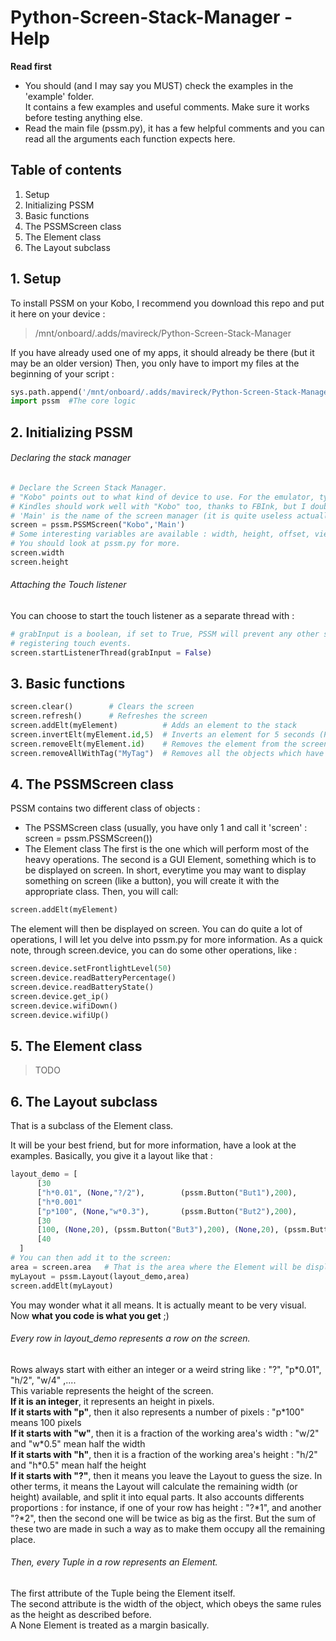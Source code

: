 # Python-Screen-Stack-Manager - Help

**Read first**
- You should (and I may say you MUST) check the examples in the 'example' folder.  
It contains a few examples and useful comments. Make sure it works before testing anything else.
- Read the main file (pssm.py), it has a few helpful comments and you can read all the arguments each function expects here.



## Table of contents
1. Setup
2. Initializing PSSM
3. Basic functions
4. The PSSMScreen class
5. The Element class
6. The Layout subclass





## 1. Setup
To install PSSM on your Kobo, I recommend you download this repo and put it here on your device :
> /mnt/onboard/.adds/mavireck/Python-Screen-Stack-Manager

If you have already used one of my apps, it should already be there (but it may be an older version)
Then, you only have to import my files at the beginning of your script :
```python
sys.path.append('/mnt/onboard/.adds/mavireck/Python-Screen-Stack-Manager') #To tell Python where to look for these files
import pssm  #The core logic
```




## 2. Initializing PSSM
###### Declaring the stack manager
```python
# Declare the Screen Stack Manager.
# "Kobo" points out to what kind of device to use. For the emulator, type "Emulator".
# Kindles should work well with "Kobo" too, thanks to FBInk, but I doubt touch input will work.
# 'Main' is the name of the screen manager (it is quite useless actually)
screen = pssm.PSSMScreen("Kobo",'Main')
# Some interesting variables are available : width, height, offset, view_height...
# You should look at pssm.py for more.
screen.width
screen.height
```

###### Attaching the Touch listener
You can choose to start the touch listener as a separate thread with :
```python
# grabInput is a boolean, if set to True, PSSM will prevent any other software from
# registering touch events.
screen.startListenerThread(grabInput = False)  
```




## 3. Basic functions
```Python
screen.clear()        # Clears the screen
screen.refresh()      # Refreshes the screen
screen.addElt(myElement)          # Adds an element to the stack
screen.invertElt(myElement.id,5)  # Inverts an element for 5 seconds (Please do not edit that object in the meantime, it may break quite a few things)
screen.removeElt(myElement.id)    # Removes the element from the screen
screen.removeAllWithTag("MyTag")  # Removes all the objects which have the tag "MyTag"
```


## 4. The PSSMScreen class
PSSM contains two different class of objects :
- The PSSMScreen class  (usually, you have only 1 and call it 'screen' : screen = pssm.PSSMScreen())
- The Element class
The first is the one which will perform most of the heavy operations.
The second is a GUI Element, something which is to be displayed on screen.
In short, everytime you may want to display something on screen (like a button), you will create it with the appropriate class.
Then, you will call:
```Python
screen.addElt(myElement)
```
The element will then be displayed on screen.
You can do quite a lot of operations, I will let you delve into pssm.py for more information.
As a quick note, through screen.device, you can do some other operations, like :
```Python
screen.device.setFrontlightLevel(50)
screen.device.readBatteryPercentage()
screen.device.readBatteryState()
screen.device.get_ip()
screen.device.wifiDown()
screen.device.wifiUp()
```



## 5. The Element class
>TODO



## 6. The Layout subclass
That is a subclass of the Element class.

It will be your best friend, but for more information, have a look at the examples.
Basically, you give it a layout like that :
```Python
layout_demo = [
      [30                                                                                         ],
      ["h*0.01", (None,"?/2"),        (pssm.Button("But1"),200),        (None,"?/2")              ],
      ["h*0.001"                                                                                  ],
      ["p*100", (None,"w*0.3"),       (pssm.Button("But2"),200),        (None,"w*0.3")            ],
      [30                                                                                         ],
      [100, (None,20), (pssm.Button("But3"),200), (None,20), (pssm.Button("nope"),300), (None,10) ],
      [40                                                                                         ]
  ]
# You can then add it to the screen:
area = screen.area   # That is the area where the Element will be displayed. PSSM areas are of the following shape : [(x,y),(w,h)]
myLayout = pssm.Layout(layout_demo,area)
screen.addElt(myLayout)
```
You may wonder what it all means. It is actually meant to be very visual.
Now **what you code is what you get** ;)

###### Every row in layout_demo represents a row on the screen.  
Rows always start with either an integer or a weird string like : "?", "p\*0.01", "h/2", "w/4" ,....  
This variable represents the height of the screen.  
**If it is an integer**, it represents an height in pixels.  
**If it starts with "p"**, then it also represents a number of pixels : "p\*100" means 100 pixels  
**If it starts with "w"**, then it is a fraction of the working area's width : "w/2" and "w\*0.5" mean half the width  
**If it starts with "h"**, then it is a fraction of the working area's height : "h/2" and "h\*0.5" mean half the height  
**If it starts with "?"**, then it means you leave the Layout to guess the size. In other terms, it means the Layout will calculate the remaining width (or height) available, and split it into equal parts. It also accounts differents proportions : for instance, if one of your row has height : "?\*1", and another "?\*2", then the second one will be twice as big as the first. But the sum of these two are made in such a way as to make them occupy all the remaining place.  

###### Then, every Tuple in a row represents an Element.
The first attribute of the Tuple being the Element itself.  
The second attribute is the width of the object, which obeys the same rules as the height as described before.  
A None Element is treated as a margin basically.
